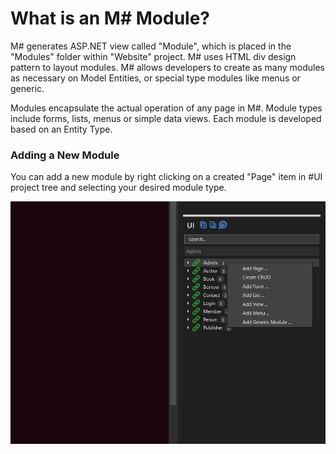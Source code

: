 # What is an M# Module?

M# generates ASP.NET view called "Module", which is placed in the "Modules" folder within "Website" project. M# uses HTML div design pattern to layout modules. M# allows developers to create as many modules as necessary on Model Entities, or special type modules like menus or generic.

Modules encapsulate the actual operation of any page in M#. Module types include forms, lists, menus or simple data views. Each module is developed based on an Entity Type.

### Adding a New Module

You can add a new module by right clicking on a created "Page" item in #UI project tree and selecting your desired module type.

!["Add Module"](ConceptsImages/AddModule.PNG "Add Module")
